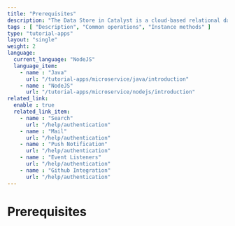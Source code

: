 ```yaml
---
title: "Prerequisites"
description: "The Data Store in Catalyst is a cloud-based relational database management system which stores the persistent data of your application. This data repository includes the data from the application’s backend and the data of the application’s end users."
tags : [ "Description", "Common operations", "Instance methods" ]
type: "tutorial-apps"
layout: "single"
weight: 2
language:
  current_language: "NodeJS"
  language_item:
    - name : "Java"
      url: "/tutorial-apps/microservice/java/introduction"
    - name : "NodeJS"
      url: "/tutorial-apps/microservice/nodejs/introduction"
related_link:
  enable : true
  related_link_item:
    - name : "Search"
      url: "/help/authentication"
    - name : "Mail"
      url: "/help/authentication"
    - name : "Push Notification"
      url: "/help/authentication"
    - name : "Event Listeners"
      url: "/help/authentication"
    - name : "Github Integration"
      url: "/help/authentication"
---
```



# Prerequisites